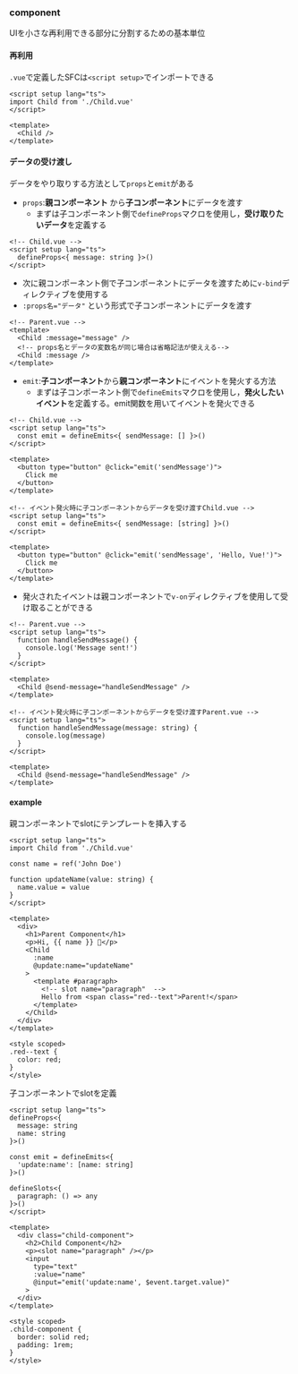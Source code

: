 
### component
UIを小さな再利用できる部分に分割するための基本単位
#### 再利用
`.vue`で定義したSFCは`<script setup>`でインポートできる
```vue
<script setup lang="ts">
import Child from './Child.vue'
</script>

<template>
  <Child />
</template>
```

#### データの受け渡し
データをやり取りする方法として`props`と`emit`がある
- `props`:**親コンポーネント** から**子コンポーネント**にデータを渡す
    - まずは子コンポーネント側で`defineProps`マクロを使用し，**受け取りたいデータ**を定義する
```vue
<!-- Child.vue -->
<script setup lang="ts">
  defineProps<{ message: string }>()
</script>
 ```
- 次に親コンポーネント側で子コンポーネントにデータを渡すために`v-bind`ディレクティブを使用する
- `:props名="データ"` という形式で子コンポーネントにデータを渡す

```vue
<!-- Parent.vue -->
<template>
  <Child :message="message" />
  <!-- props名とデータの変数名が同じ場合は省略記法が使ええる-->
  <Child :message />
</template>
```

- `emit`:**子コンポーネント**から**親コンポーネント**にイベントを発火する方法
    - まずは子コンポーネント側で`defineEmits`マクロを使用し，**発火したいイベント**を定義する。emit関数を用いてイベントを発火できる
```vue
<!-- Child.vue -->
<script setup lang="ts">
  const emit = defineEmits<{ sendMessage: [] }>()
</script>

<template>
  <button type="button" @click="emit('sendMessage')">
    Click me
  </button>
</template>

<!-- イベント発火時に子コンポーネントからデータを受け渡すChild.vue -->
<script setup lang="ts">
  const emit = defineEmits<{ sendMessage: [string] }>()
</script>

<template>
  <button type="button" @click="emit('sendMessage', 'Hello, Vue!')">
    Click me
  </button>
</template>
```
- 発火されたイベントは親コンポーネントで`v-on`ディレクティブを使用して受け取ることができる
```vue
<!-- Parent.vue -->
<script setup lang="ts">
  function handleSendMessage() {
    console.log('Message sent!')
  }
</script>

<template>
  <Child @send-message="handleSendMessage" />
</template>

<!-- イベント発火時に子コンポーネントからデータを受け渡すParent.vue -->
<script setup lang="ts">
  function handleSendMessage(message: string) {
    console.log(message)
  }
</script>

<template>
  <Child @send-message="handleSendMessage" />
</template>
```
#### example
親コンポーネントでslotにテンプレートを挿入する
```vue app.vue
<script setup lang="ts">
import Child from './Child.vue'

const name = ref('John Doe')

function updateName(value: string) {
  name.value = value
}
</script>

<template>
  <div>
    <h1>Parent Component</h1>
    <p>Hi, {{ name }} 👋</p>
    <Child
      :name
      @update:name="updateName"
    >
      <template #paragraph>
        <!-- slot name="paragraph"  -->
        Hello from <span class="red--text">Parent!</span>
      </template>
    </Child>
  </div>
</template>

<style scoped>
.red--text {
  color: red;
}
</style>
```

子コンポーネントでslotを定義
```vue Child.vue
<script setup lang="ts">
defineProps<{
  message: string
  name: string
}>()

const emit = defineEmits<{
  'update:name': [name: string]
}>()

defineSlots<{
  paragraph: () => any
}>()
</script>

<template>
  <div class="child-component">
    <h2>Child Component</h2>
    <p><slot name="paragraph" /></p>
    <input
      type="text"
      :value="name"
      @input="emit('update:name', $event.target.value)"
    >
  </div>
</template>

<style scoped>
.child-component {
  border: solid red;
  padding: 1rem;
}
</style>

```